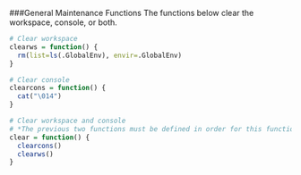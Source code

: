 ###General Maintenance Functions
The functions below clear the workspace, console, or both. 
```r
# Clear workspace
clearws = function() {
  rm(list=ls(.GlobalEnv), envir=.GlobalEnv)
}

# Clear console
clearcons = function() {
  cat("\014")
}

# Clear workspace and console
# *The previous two functions must be defined in order for this function to work*
clear = function() {
  clearcons()
  clearws()
}  
```

